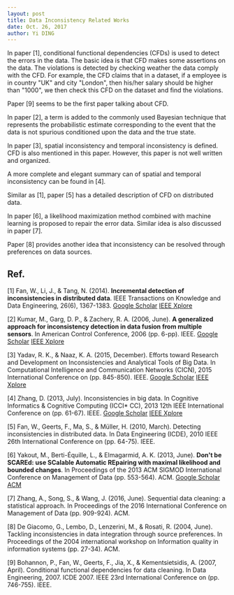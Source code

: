 ```yaml
--- 
layout: post
title: Data Inconsistency Related Works
date: Oct. 26, 2017
author: Yi DING
---
```


[comment]: # (This is a review for data inconsistency)

In paper [1],  conditional functional dependencies (CFDs) is used to detect the errors in the data. The basic idea is that CFD makes some assertions on the data. The violations is detected by checking weather the data comply with  the CFD. For example, the CFD claims that in a dataset, if a employee is in country "UK" and city "London", then his/her salary should be higher than "1000", we then check this CFD on the dataset and find the violations.

Paper [9] seems to be the first paper talking about CFD.

In paper [2], a term is added to the commonly used Bayesian technique that represents the probabilistic estimate corresponding to the event that the data is not spurious conditioned upon the data and the true state.

In paper [3], spatial inconsistency and temporal inconsistency is defined. CFD is also mentioned in this paper. However, this paper is not well written and organized.

A more complete and elegant summary can of spatial and temporal inconsistency can be found in [4].

Similar as [1], paper [5] has a detailed description of CFD on distributed data.

In paper [6], a likelihood maximization method combined with machine learning is proposed to repair the error data. Similar idea is also discussed in paper [7].

Paper [8] provides another idea that inconsistency can be resolved through preferences on data sources.


## Ref.
[1] Fan, W., Li, J., & Tang, N. (2014). **Incremental detection of inconsistencies in distributed data**. IEEE Transactions on Knowledge and Data Engineering, 26(6), 1367-1383. 
[Google Scholar](https://scholar.google.com.hk/scholar?hl=zh-CN&as_sdt=0%2C5&q=Incremental+Detection+of+Inconsistencies+in+Distributed+Data&btnG=)
[IEEE Xplore](http://ieeexplore.ieee.org.ezp1.lib.umn.edu/document/6228094/)

[2] Kumar, M., Garg, D. P., & Zachery, R. A. (2006, June). **A generalized approach for inconsistency detection in data fusion from multiple sensors**. In American Control Conference, 2006 (pp. 6-pp). IEEE.
[Google Scholar](https://scholar.google.com.hk/scholar?hl=zh-CN&as_sdt=0%2C5&q=A+generalized+approach+for+inconsistency+detection+in+data+fusion+from+multiple+sensors&btnG=)
[IEEE Xplore](http://ieeexplore.ieee.org.ezp1.lib.umn.edu/stamp/stamp.jsp?arnumber=1656526)

[3] Yadav, R. K., & Naaz, K. A. (2015, December). Efforts toward Research and Development on Inconsistencies and Analytical Tools of Big Data. In Computational Intelligence and Communication Networks (CICN), 2015 International Conference on (pp. 845-850). IEEE.
[Google Scholar](https://scholar.google.com.hk/scholar?hl=zh-CN&as_sdt=0%2C5&q=Efforts+toward+Research+and+Development+on+Inconsistencies+and+Analytical+tools+of+Big+Data+&btnG=)
[IEEE Xplore](http://ieeexplore.ieee.org.ezp1.lib.umn.edu/stamp/stamp.jsp?arnumber=7546215)

[4] Zhang, D. (2013, July). Inconsistencies in big data. In Cognitive Informatics & Cognitive Computing (ICCI* CC), 2013 12th IEEE International Conference on (pp. 61-67). IEEE.
[Google Scholar](https://scholar.google.com.hk/scholar?hl=zh-CN&as_sdt=0%2C5&q=Inconsistencies+in+Big+Data+&btnG=)
[IEEE Xplore](http://ieeexplore.ieee.org.ezp1.lib.umn.edu/stamp/stamp.jsp?arnumber=6622226)

[5] Fan, W., Geerts, F., Ma, S., & Müller, H. (2010, March). Detecting inconsistencies in distributed data. In Data Engineering (ICDE), 2010 IEEE 26th International Conference on (pp. 64-75). IEEE.

[6] Yakout, M., Berti-Équille, L., & Elmagarmid, A. K. (2013, June). **Don't be SCAREd: use SCalable Automatic REpairing with maximal likelihood and bounded changes**. In Proceedings of the 2013 ACM SIGMOD International Conference on Management of Data (pp. 553-564). ACM.
[Google Scholar](https://scholar.google.com.hk/scholar?hl=zh-CN&as_sdt=0%2C5&q=Don%E2%80%99t+be+SCAREd%3A+Use+SCalable+Automatic+REpairing+with+Maximal+Likelihood+and+Bounded+Changes&btnG=)
[ACM](http://delivery.acm.org.ezp2.lib.umn.edu/10.1145/2470000/2463706/p553-yakout.pdf?ip=134.84.192.102&id=2463706&acc=ACTIVE%20SERVICE&key=70F2FDC0A279768C%2E3D342327617A783A%2E4D4702B0C3E38B35%2E4D4702B0C3E38B35&CFID=822493076&CFTOKEN=21338678&__acm__=1509013463_13d1a1a89a5ea68854da3286fd932f49#URLTOKEN#)

[7] Zhang, A., Song, S., & Wang, J. (2016, June). Sequential data cleaning: a statistical approach. In Proceedings of the 2016 International Conference on Management of Data (pp. 909-924). ACM.

[8] De Giacomo, G., Lembo, D., Lenzerini, M., & Rosati, R. (2004, June). Tackling inconsistencies in data integration through source preferences. In Proceedings of the 2004 international workshop on Information quality in information systems (pp. 27-34). ACM.

[9] Bohannon, P., Fan, W., Geerts, F., Jia, X., & Kementsietsidis, A. (2007, April). Conditional functional dependencies for data cleaning. In Data Engineering, 2007. ICDE 2007. IEEE 23rd International Conference on (pp. 746-755). IEEE.